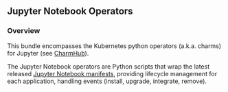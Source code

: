 ## Jupyter Notebook Operators

### Overview
This bundle encompasses the Kubernetes python operators (a.k.a. charms) for Jupyter
(see [CharmHub](https://charmhub.io/?q=jupyter)).

The Jupyter Notebook operators are Python scripts that wrap the latest released [Jupyter Notebook manifests][manifests],
providing lifecycle management for each application, handling events (install, upgrade, integrate, remove).

[manifests]: https://github.com/kubeflow/manifests/tree/master/apps/jupyter
